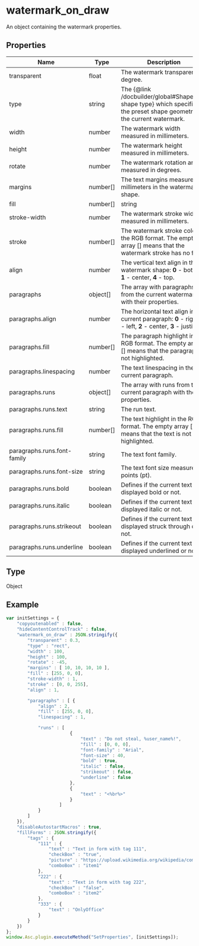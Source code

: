 # watermark_on_draw

An object containing the watermark properties.

## Properties

| Name | Type | Description |
| ---- | ---- | ----------- |
| transparent | float | The watermark transparency degree. |
| type | string | The &#123;@link /docbuilder/global#ShapeType shape type&#125; which specifies the preset shape geometry for the current watermark. |
| width | number | The watermark width measured in millimeters. |
| height | number | The watermark height measured in millimeters. |
| rotate | number | The watermark rotation angle measured in degrees. |
| margins | number[] | The text margins measured in millimeters in the watermark shape. |
| fill | number[] | string | The watermark fill color in the RGB format, or the URL to image (base64 support: data:image/png;...). The empty array [] means that the watermark has no fill. |
| stroke-width | number | The watermark stroke width measured in millimeters. |
| stroke | number[] | The watermark stroke color in the RGB format. The empty array [] means that the watermark stroke has no fill. |
| align | number | The vertical text align in the watermark shape: **0** - bottom, **1** - center, **4** - top. |
| paragraphs | object[] | The array with paragraphs from the current watermark with their properties. |
| paragraphs.align | number | The horizontal text align in the current paragraph: **0** - right, **1** - left, **2** - center, **3** - justify. |
| paragraphs.fill | number[] | The paragraph highlight in the RGB format. The empty array [] means that the paragraph is not highlighted. |
| paragraphs.linespacing | number | The text linespacing in the current paragraph. |
| paragraphs.runs | object[] | The array with runs from the current paragraph with their properties. |
| paragraphs.runs.text | string | The run text. |
| paragraphs.runs.fill | number[] | The text highlight in the RGB format. The empty array [] means that the text is not highlighted. |
| paragraphs.runs.font-family | string | The text font family. |
| paragraphs.runs.font-size | string | The text font size measured in points (pt). |
| paragraphs.runs.bold | boolean | Defines if the current text is displayed bold or not. |
| paragraphs.runs.italic | boolean | Defines if the current text is displayed italic or not. |
| paragraphs.runs.strikeout | boolean | Defines if the current text is displayed struck through or not. |
| paragraphs.runs.underline | boolean | Defines if the current text is displayed underlined or not. |
## Type

Object



## Example

```javascript
var initSettings = {
    "copyoutenabled" : false,
    "hideContentControlTrack" : false,
    "watermark_on_draw" : JSON.stringify({
        "transparent" : 0.3,
        "type" : "rect",
        "width" : 100,
        "height" : 100,
        "rotate" : -45,
        "margins" : [ 10, 10, 10, 10 ],
        "fill" : [255, 0, 0],
        "stroke-width" : 1,
        "stroke" : [0, 0, 255],
        "align" : 1,

        "paragraphs" : [ {
            "align" : 2,
            "fill" : [255, 0, 0],
            "linespacing" : 1,

            "runs" : [
                        {
                            "text" : "Do not steal, %user_name%!",
                            "fill" : [0, 0, 0],
                            "font-family" : "Arial",
                            "font-size" : 40,
                            "bold" : true,
                            "italic" : false,
                            "strikeout" : false,
                            "underline" : false
                        },
                        {
                            "text" : "<%br%>"
                        }
                    ]
            }
        ]
    }),
    "disableAutostartMacros" : true,
    "fillForms" : JSON.stringify({
        "tags" : {
            "111" : {
                "text" : "Text in form with tag 111",
                "checkBox" : "true",
                "picture" : "https://upload.wikimedia.org/wikipedia/commons/9/91/ONLYOFFICE_logo.png",
                "comboBox" : "item1"
            },
            "222" : {
                "text" : "Text in form with tag 222",
                "checkBox" : "false",
                "comboBox" : "item2"
            },
            "333" : {
                "text" : "OnlyOffice"
            }
        }
    })
};
window.Asc.plugin.executeMethod("SetProperties", [initSettings]);
```
